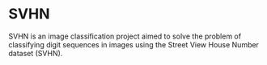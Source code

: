 # SVHN
SVHN is an image classification project aimed to solve the problem of classifying digit sequences in images using the Street View House Number dataset (SVHN).
